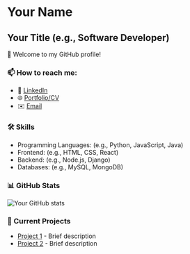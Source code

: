 # Your Name
## Your Title (e.g., Software Developer)

👋 Welcome to my GitHub profile!

### 📫 How to reach me:
- 💼 [LinkedIn](your-linkedin-url)
- 🌐 [Portfolio/CV](your-github-pages-url)
- ✉️ [Email](mailto:your-email)

### 🛠️ Skills
- Programming Languages: (e.g., Python, JavaScript, Java)
- Frontend: (e.g., HTML, CSS, React)
- Backend: (e.g., Node.js, Django)
- Databases: (e.g., MySQL, MongoDB)

### 📊 GitHub Stats
![Your GitHub stats](https://github-readme-stats.vercel.app/api?username=your-username&show_icons=true&theme=radical)

### 🔭 Current Projects
- [Project 1](project-link) - Brief description
- [Project 2](project-link) - Brief description
